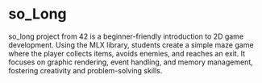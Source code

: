 # so_Long
so_long project from 42 is a beginner-friendly introduction to 2D game development. Using the MLX library, students create a simple maze game where the player collects items, avoids enemies, and reaches an exit. It focuses on graphic rendering, event handling, and memory management, fostering creativity and problem-solving skills.
